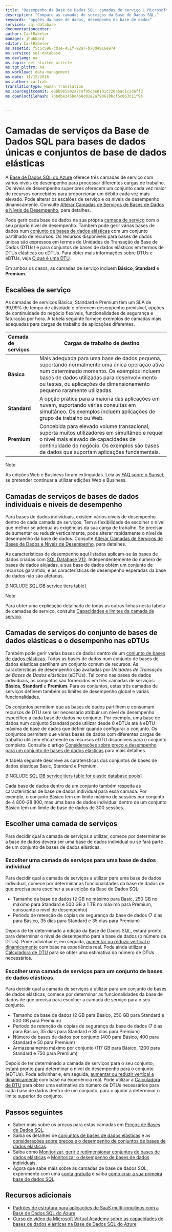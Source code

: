 ```yaml
---
title: "Desempenho da Base de Dados SQL: camadas de serviço | Microsoft Docs"
description: "Compare as camadas de serviços da Base de Dados SQL."
keywords: "opções da base de dados, desempenho da base de dados"
services: sql-database
documentationcenter: 
author: CarlRabeler
manager: jhubbard
editor: CarlRabeler
ms.assetid: f5c5c596-cd1e-451f-92a7-b70d4916e974
ms.service: sql-database
ms.devlang: na
ms.topic: get-started-article
ms.tgt_pltfrm: na
ms.workload: data-management
ms.date: 11/15/2016
ms.author: carlrab
translationtype: Human Translation
ms.sourcegitcommit: e8bb9e5a02a7caf95dae0101c720abac1c2deff3
ms.openlocfilehash: 7bbdbe345bd468c01e2a790610bcf6c063c11f9b


---
```

# <a name="sql-database-service-tiers-for-single-databases-and-elastic-database-pools"></a>Camadas de serviços da Base de Dados SQL para bases de dados únicas e conjuntos de base de dados elásticas
A [Base de Dados SQL do Azure](sql-database-technical-overview.md) oferece três camadas de serviço com vários níveis de desempenho para processar diferentes cargas de trabalho. Os níveis de desempenho superiores oferecem um conjunto cada vez maior de recursos concebidos para proporcionar um débito cada vez mais elevado. Pode alterar os escalões de serviço e os níveis de desempenho dinamicamente. Consulte [Alterar Camadas de Serviços de Bases de Dados e Níveis de Desempenho](sql-database-scale-up.md), para detalhes.

Pode gerir cada base de dados na sua própria [camada de serviço](sql-database-service-tiers.md#single-database-service-tiers-and-performance-levels) com o seu próprio nível de desempenho. Também pode gerir várias bases de dados num [conjunto de bases de dados elásticas](sql-database-service-tiers.md#elastic-database-pool-service-tiers-and-performance-in-edtus) com um conjunto partilhado de recursos. Os recursos disponíveis para bases de dados únicas são expressos em termos de Unidades de Transação da Base de Dados (DTUs) e para conjuntos de bases de dados elásticos em termos de DTUs elásticas ou eDTUs. Para obter mais informações sobre DTUs e eDTUs, veja [O que é uma DTU](sql-database-what-is-a-dtu.md). 

Em ambos os casos, as camadas de serviço incluem **Básico**, **Standard** e **Premium**. 

## <a name="service-tiers"></a>Escalões de serviço
As camadas de serviços Básica, Standard e Premium têm um SLA de 99,99% de tempo de atividade e oferecem desempenho previsível, opções de continuidade do negócio flexíveis, funcionalidades de segurança e faturação por hora. A tabela seguinte fornece exemplos de camadas mais adequadas para cargas de trabalho de aplicações diferentes.

| Camada de serviços | Cargas de trabalho de destino |
| :--- | --- |
| **Básica** |Mais adequada para uma base de dados pequena, suportando normalmente uma única operação ativa num determinado momento. Os exemplos incluem bases de dados utilizadas para desenvolvimento ou testes, ou aplicações de dimensionamento pequeno raramente utilizadas. |
| **Standard** |A opção prática para a maioria das aplicações em nuvem, suportando várias consultas em simultâneo. Os exemplos incluem aplicações de grupo de trabalho ou Web. |
| **Premium** |Concebida para elevado volume transacional, suporta muitos utilizadores em simultâneo e requer o nível mais elevado de capacidades de continuidade do negócio. Os exemplos são bases de dados que suportam aplicações fundamentais. |

> [!NOTE]
> As edições Web e Business foram extinguidas. Leia as [FAQ sobre o Sunset](https://azure.microsoft.com/pricing/details/sql-database/web-business/), se pretender continuar a utilizar edições Web e Business.
> 
> 

## <a name="single-database-service-tiers-and-performance-levels"></a>Camadas de serviços de bases de dados individuais e níveis de desempenho
Para bases de dados individuais, existem vários níveis de desempenho dentro de cada camada de serviços. Tem a flexibilidade de escolher o nível que melhor se adequa às exigências da sua carga de trabalho. Se precisar de aumentar ou reduzir verticalmente, pode alterar rapidamente o nível de desempenho da base de dados. Consulte [Alterar Camadas de Serviços de Bases de Dados e Níveis de Desempenho](sql-database-scale-up.md), para detalhes.

As características de desempenho aqui listadas aplicam-se às bases de dados criadas com [SQL Database V12](sql-database-technical-overview.md). Independentemente do número de bases de dados alojadas, a sua base de dados obtém um conjunto de recursos garantido, e as características de desempenho esperadas da base de dados não são afetadas.

[!INCLUDE [SQL DB service tiers table](../../includes/sql-database-service-tiers-table.md)]

> [!NOTE]
> Para obter uma explicação detalhada de todas as outras linhas nesta tabela de camadas de serviço, consulte [Capacidades e limites da camada de serviço](sql-database-performance-guidance.md#service-tier-capabilities-and-limits).
> 
> 

## <a name="elastic-database-pool-service-tiers-and-performance-in-edtus"></a>Camadas de serviços do conjunto de bases de dados elásticas e o desempenho nas eDTUs
Também pode gerir várias bases de dados dentro de um [conjunto de bases de dados elásticas](sql-database-elastic-pool.md). Todas as bases de dados num conjunto de bases de dados elásticas partilham um conjunto comum de recursos. As características de desempenho são avaliadas por *Unidades de Transação de Bases de Dados elásticas* (eDTUs). Tal como nas bases de dados individuais, os conjuntos são fornecidos em três camadas de serviços: **Básica**, **Standard** e **Premium**. Para os conjuntos, estas três camadas de serviços definem também os limites de desempenho global e várias funcionalidades.

Os conjuntos permitem que as bases de dados partilhem e consumam recursos de DTU sem ser necessário atribuir um nível de desempenho específico a cada base de dados no conjunto. Por exemplo, uma base de dados num conjunto Standard pode utilizar desde 0 eDTUs até à eDTU máxima de base de dados que definir quando configurar o conjunto. Os conjuntos permitem que várias bases de dados com diferentes cargas de trabalho utilizem eficazmente os recursos eDTU disponíveis para o conjunto completo. Consulte o artigo [Considerações sobre preço e desempenho para um conjunto de bases de dados elásticas](sql-database-elastic-pool-guidance.md) para mais detalhes.

A tabela seguinte descreve as caraterísticas dos conjuntos de bases de dados elásticas Basic, Standard e Premium.

[!INCLUDE [SQL DB service tiers table for elastic database pools](../../includes/sql-database-service-tiers-table-elastic-db-pools.md)]

Cada base de dados dentro de um conjunto também respeita as características de base de dados individual para essa camada. Por exemplo, o conjunto Básico tem um limite máximo de sessões por conjunto de 4 800–28 800, mas uma base de dados individual dentro de um conjunto Básico tem um limite de base de dados de 300 sessões.

## <a name="choosing-a-service-tier"></a>Escolher uma camada de serviços
Para decidir qual a camada de serviços a utilizar, comece por determinar se a base de dados deverá ser uma base de dados individual ou se fará parte de um conjunto de bases de dados elásticas. 

### <a name="choosing-a-service-tier-for-a-single-database"></a>Escolher uma camada de serviços para uma base de dados individual
Para decidir qual a camada de serviços a utilizar para uma base de dados individual, comece por determinar as funcionalidades da base de dados de que precisa para escolher a sua edição da Base de Dados SQL:

* Tamanho da base de dados (2 GB no máximo para Basic, 250 GB no máximo para Standard e 500 GB a 1 TB no máximo para Premium, consoante o nível de desempenho)
* Período de retenção de cópias de segurança da base de dados (7 dias para Básico, 35 dias para Standard e 35 dias para Premium)

Depois de ter determinado a edição da Base de Dados SQL, estará pronto para determinar o nível de desempenho para a base de dados (o número de DTUs). Pode adivinhar e, em seguida, [aumentar ou reduzir vertical e dinamicamente](sql-database-scale-up.md) com base na experiência real. Pode ainda utilizar a [Calculadora de DTU](http://dtucalculator.azurewebsites.net/) para se obter uma estimativa do número de DTUs necessários. 

### <a name="choosing-a-service-tier-for-an-elastic-database-pool"></a>Escolher uma camada de serviços para um conjunto de bases de dados elásticas.
Para decidir qual a camada de serviços a utilizar para um conjunto de bases de dados elásticas, comece por determinar as funcionalidades da base de dados de que precisa para escolher a camada de serviço para o seu conjunto.

* Tamanho da base de dados (2 GB para Básico, 250 GB para Standard e 500 GB para Premium)
* Período de retenção de cópias de segurança da base de dados (7 dias para Básico, 35 dias para Standard e 35 dias para Premium)
* Número de bases de dados por conjunto (400 para Básico, 400 para Standard e 50 para Premium)
* Armazenamento máximo por conjunto (117 GB para Básico, 1200 para Standard e 750 para Premium)

Depois de ter determinado a camada de serviços para o seu conjunto, estará pronto para determinar o nível de desempenho para o conjunto (eDTUs). Pode adivinhar e, em seguida, [aumentar ou reduzir vertical e dinamicamente](sql-database-elastic-pool-manage-portal.md#change-performance-settings-of-a-pool) com base na experiência real. Pode utilizar a [Calculadora de DTU](http://dtucalculator.azurewebsites.net/) para obter uma estimativa do número de DTUs necessários para cada base de dados dentro de um conjunto, para o ajudar a determinar o limite superior do conjunto.

## <a name="next-steps"></a>Passos seguintes
* Saber mais sobre os preços para estas camadas em [Preços de Bases de Dados SQL](https://azure.microsoft.com/pricing/details/sql-database/).
* Saiba os detalhes de [conjuntos de bases de dados elásticas](sql-database-elastic-pool-guidance.md) e as [considerações sobre preços e o desempenho de conjuntos de bases de dados elásticas](sql-database-elastic-pool-guidance.md).
* Saiba como [Monitorizar, gerir e redimensionar conjuntos de bases de dados elásticas](sql-database-elastic-pool-manage-portal.md) e [Monitorizar o desempenho de bases de dados individuais](sql-database-single-database-monitor.md).
* Agora que sabe mais sobre as camadas de base de dados SQL, experimente com uma [conta gratuita](https://azure.microsoft.com/pricing/free-trial/) e saiba [como criar a sua primeira base de dados SQL](sql-database-get-started.md).

## <a name="additional-resources"></a>Recursos adicionais
* [Padrões de estrutura para aplicações de SaaS multi-inquilinos com a Base de Dados SQL do Azure](sql-database-design-patterns-multi-tenancy-saas-applications.md)
* [Curso de vídeo da Microsoft Virtual Academy sobre as capacidades de bases de dados elásticas na Base de Dados SQL do Azure](https://mva.microsoft.com/en-US/training-courses/elastic-database-capabilities-with-azure-sql-db-16554)




<!--HONumber=Nov16_HO4-->


